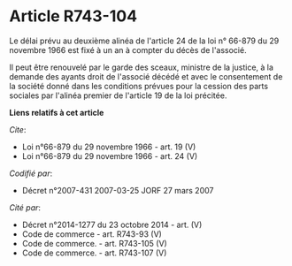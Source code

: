 # Article R743-104

Le délai prévu au deuxième alinéa de l'article 24 de la loi n° 66-879 du 29 novembre 1966 est fixé à un an à compter du décès
de l'associé. 

Il peut être renouvelé par le garde des sceaux, ministre de la justice, à la demande des ayants droit de l'associé décédé et
avec le consentement de la société donné dans les conditions prévues pour la cession des parts sociales par l'alinéa premier
de l'article 19 de la loi précitée.

**Liens relatifs à cet article**

_Cite_:

  - Loi n°66-879 du 29 novembre 1966 - art. 19 (V)
  - Loi n°66-879 du 29 novembre 1966 - art. 24 (V)

_Codifié par_:

  - Décret n°2007-431 2007-03-25 JORF 27 mars 2007

_Cité par_:

  - Décret n°2014-1277 du 23 octobre 2014 - art. (V)
  - Code de commerce - art. R743-93 (V)
  - Code de commerce. - art. R743-105 (V)
  - Code de commerce. - art. R743-107 (V)
